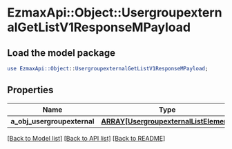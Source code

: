 # EzmaxApi::Object::UsergroupexternalGetListV1ResponseMPayload

## Load the model package
```perl
use EzmaxApi::Object::UsergroupexternalGetListV1ResponseMPayload;
```

## Properties
Name | Type | Description | Notes
------------ | ------------- | ------------- | -------------
**a_obj_usergroupexternal** | [**ARRAY[UsergroupexternalListElement]**](UsergroupexternalListElement.md) |  | 

[[Back to Model list]](../README.md#documentation-for-models) [[Back to API list]](../README.md#documentation-for-api-endpoints) [[Back to README]](../README.md)


